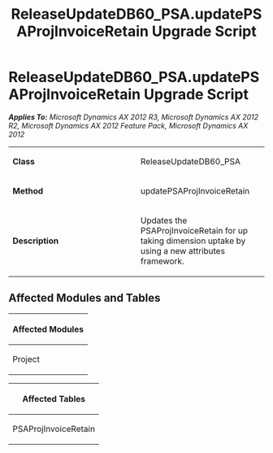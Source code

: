 ﻿---
title: ReleaseUpdateDB60_PSA.updatePSAProjInvoiceRetain Upgrade Script
TOCTitle: ReleaseUpdateDB60_PSA.updatePSAProjInvoiceRetain Upgrade Script
ms:assetid: 94d8b811-e73a-6a92-252c-6b69cacf0ac2
ms:mtpsurl: https://msdn.microsoft.com/en-us/library/JJ686154(v=AX.60)
ms:contentKeyID: 49709858
ms.date: 05/18/2015
mtps_version: v=AX.60
---

# ReleaseUpdateDB60\_PSA.updatePSAProjInvoiceRetain Upgrade Script 


_**Applies To:** Microsoft Dynamics AX 2012 R3, Microsoft Dynamics AX 2012 R2, Microsoft Dynamics AX 2012 Feature Pack, Microsoft Dynamics AX 2012_

<table>
<colgroup>
<col style="width: 50%" />
<col style="width: 50%" />
</colgroup>
<tbody>
<tr class="odd">
<td><p><strong>Class</strong></p></td>
<td><p>ReleaseUpdateDB60_PSA</p></td>
</tr>
<tr class="even">
<td><p><strong>Method</strong></p></td>
<td><p>updatePSAProjInvoiceRetain</p></td>
</tr>
<tr class="odd">
<td><p><strong>Description</strong></p></td>
<td><p>Updates the PSAProjInvoiceRetain for up taking dimension uptake by using a new attributes framework.</p></td>
</tr>
</tbody>
</table>


## Affected Modules and Tables

<table>
<colgroup>
<col style="width: 100%" />
</colgroup>
<thead>
<tr class="header">
<th><p>Affected Modules</p></th>
</tr>
</thead>
<tbody>
<tr class="odd">
<td><p>Project</p></td>
</tr>
</tbody>
</table>


<table>
<colgroup>
<col style="width: 100%" />
</colgroup>
<thead>
<tr class="header">
<th><p>Affected Tables</p></th>
</tr>
</thead>
<tbody>
<tr class="odd">
<td><p>PSAProjInvoiceRetain</p></td>
</tr>
</tbody>
</table>

  


